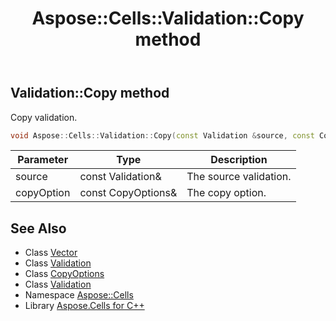﻿---
title: Aspose::Cells::Validation::Copy method
linktitle: Copy
second_title: Aspose.Cells for C++ API Reference
description: 'Aspose::Cells::Validation::Copy method. Copy validation in C++.'
type: docs
weight: 4400
url: /cpp/aspose.cells/validation/copy/
---
## Validation::Copy method


Copy validation.

```cpp
void Aspose::Cells::Validation::Copy(const Validation &source, const CopyOptions &copyOption)
```


| Parameter | Type | Description |
| --- | --- | --- |
| source | const Validation\& | The source validation. |
| copyOption | const CopyOptions\& | The copy option. |

## See Also

* Class [Vector](../../vector/)
* Class [Validation](../)
* Class [CopyOptions](../../copyoptions/)
* Class [Validation](../)
* Namespace [Aspose::Cells](../../)
* Library [Aspose.Cells for C++](../../../)
